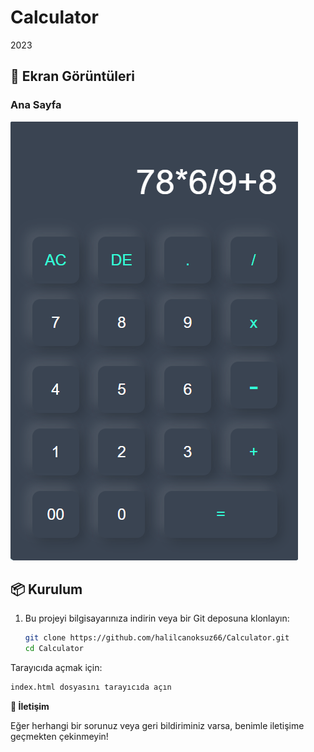# Calculator
 2023

## 📸 Ekran Görüntüleri

### Ana Sayfa
![Ana Sayfa](screenshots/Image.png)

## 📦 Kurulum

1. Bu projeyi bilgisayarınıza indirin veya bir Git deposuna klonlayın:
   ```bash
   git clone https://github.com/halilcanoksuz66/Calculator.git
   cd Calculator

Tarayıcıda açmak için:

```sh
index.html dosyasını tarayıcıda açın
```

**📩 İletişim**

Eğer herhangi bir sorunuz veya geri bildiriminiz varsa, benimle iletişime geçmekten çekinmeyin!

